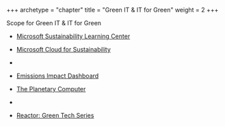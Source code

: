 +++
archetype = "chapter"
title = "Green IT & IT for Green"
weight = 2
+++

Scope for Green IT & IT for Green

- [Microsoft Sustainability Learning Center](https://www.microsoft.com/en-us/sustainability/learning-center)


- [Microsoft Cloud for Sustainability](https://www.microsoft.com/en-gb/sustainability/cloud)
- 
- [Emissions Impact Dashboard](https://www.microsoft.com/en-us/sustainability/emissions-impact-dashboard)

- [The Planetary Computer](https://planetarycomputer.microsoft.com/)
- 
- [Reactor: Green Tech Series](https://www.youtube.com/watch?v=xcp1sFxdMIU)


